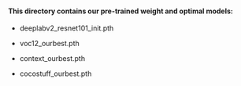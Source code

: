 #### This directory contains our pre-trained weight and optimal models:

  - deeplabv2_resnet101_init.pth

  - voc12_ourbest.pth

  - context_ourbest.pth

  - cocostuff_ourbest.pth